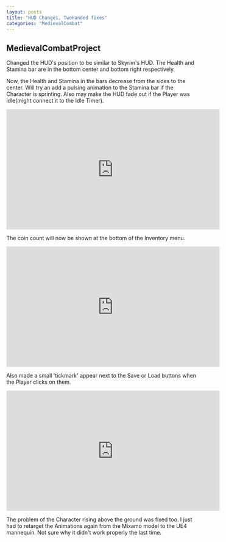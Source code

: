 ```yaml
---
layout: posts
title: "HUD Changes, TwoHanded fixes"
categories: "MedievalCombat"
---
```


## MedievalCombatProject

Changed the HUD's position to be similar to Skyrim's HUD. The Health and Stamina bar are in the bottom center and bottom right respectively.

Now, the Health and Stamina in the bars decrease from the sides to the center. Will try an add a pulsing animation to the Stamina bar if
the Character is sprinting. Also may make the HUD fade out if the Player was idle(might connect it to the Idle Timer).

<iframe src="https://www.youtube.com/embed/peQYAgcdmyY" width="560" height="315" frameborder="0"> </iframe> 

The coin count will now be shown at the bottom of the Inventory menu.

<iframe src="https://www.youtube.com/embed/7cjQuwp7DlE" width="560" height="315" frameborder="0"> </iframe>

Also made a small 'tickmark' appear next to the Save or Load buttons when the Player clicks on them. 

<iframe src="https://www.youtube.com/embed/34AjCFuLqLA" width="560" height="315" frameborder="0"> </iframe> 

The problem of the Character rising above the ground was fixed too. I just had to retarget the Animations again from the Mixamo model 
to the UE4 mannequin. Not sure why it didn't work properly the last time.



